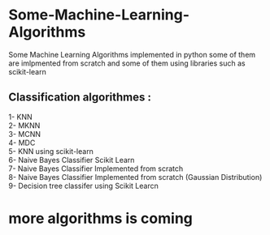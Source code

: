 # Some-Machine-Learning-Algorithms
Some Machine Learning Algorithms implemented in python 
some of them are imlpmented from scratch and some of them using libraries such as scikit-learn

## Classification algorithmes : 
1- KNN <br>
2- MKNN <br>
3- MCNN <br>
4- MDC <br> 
5- KNN using scikit-learn <br>
6- Naive Bayes Classifier Scikit Learn <br>
7- Naive Bayes Classifier Implemented from scratch <br>
8- Naive Bayes Classifier Implemented from scratch (Gaussian Distribution) <br>
9- Decision tree classifer using Scikit Learcn <br>


# more algorithms is coming
